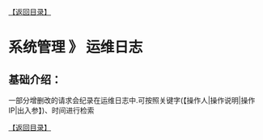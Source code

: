 [【返回目录】](../README.md)

# 系统管理 》 运维日志

## 基础介绍：
一部分增删改的请求会纪录在运维日志中.可按照关键字(【操作人|操作说明|操作IP|出入参】)、时间进行检索


[【返回目录】](../README.md)
